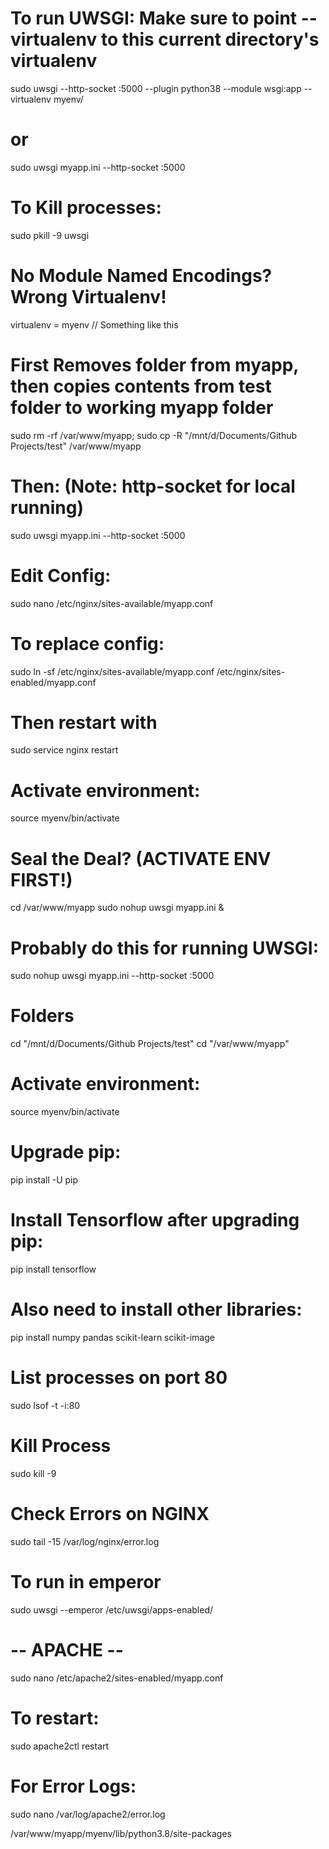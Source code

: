 # To run UWSGI: Make sure to point --virtualenv to this current directory's virtualenv
sudo uwsgi --http-socket :5000 --plugin python38 --module wsgi:app  --virtualenv myenv/ 
# or
sudo uwsgi myapp.ini --http-socket :5000

# To Kill processes:
sudo pkill -9 uwsgi

# No Module Named Encodings? Wrong Virtualenv!
virtualenv = myenv // Something like this

# First Removes folder from myapp, then copies contents from test folder to working myapp folder
sudo rm -rf /var/www/myapp; sudo cp -R "/mnt/d/Documents/Github Projects/test" /var/www/myapp 

# Then: (Note: http-socket for local running)
sudo uwsgi myapp.ini --http-socket :5000

# Edit Config:
sudo nano /etc/nginx/sites-available/myapp.conf
# To replace config:
sudo ln -sf /etc/nginx/sites-available/myapp.conf /etc/nginx/sites-enabled/myapp.conf
# Then restart with
sudo service nginx restart

# Activate environment:
source myenv/bin/activate

# Seal the Deal? (ACTIVATE ENV FIRST!)
cd /var/www/myapp
sudo nohup uwsgi myapp.ini &

# Probably do this for running UWSGI:
sudo nohup uwsgi myapp.ini  --http-socket :5000

# Folders
cd "/mnt/d/Documents/Github Projects/test"
cd "/var/www/myapp"

# Activate environment:
source myenv/bin/activate

# Upgrade pip:
pip install -U pip
# Install Tensorflow after upgrading pip:
pip install tensorflow
# Also need to install other libraries:
pip install numpy pandas scikit-learn scikit-image

# List processes on port 80
sudo lsof -t -i:80
# Kill Process
sudo kill -9 <pid>

# Check Errors on NGINX
sudo tail -15 /var/log/nginx/error.log

# To run in emperor
sudo uwsgi --emperor /etc/uwsgi/apps-enabled/


# -- APACHE -- #
sudo nano /etc/apache2/sites-enabled/myapp.conf

# To restart:
sudo apache2ctl restart

# For Error Logs:
sudo nano /var/log/apache2/error.log


/var/www/myapp/myenv/lib/python3.8/site-packages
